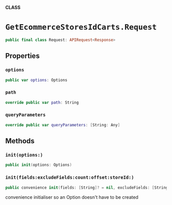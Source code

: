 **CLASS**

# `GetEcommerceStoresIdCarts.Request`

```swift
public final class Request: APIRequest<Response>
```

## Properties
### `options`

```swift
public var options: Options
```

### `path`

```swift
override public var path: String
```

### `queryParameters`

```swift
override public var queryParameters: [String: Any]
```

## Methods
### `init(options:)`

```swift
public init(options: Options)
```

### `init(fields:excludeFields:count:offset:storeId:)`

```swift
public convenience init(fields: [String]? = nil, excludeFields: [String]? = nil, count: Int? = nil, offset: Int? = nil, storeId: String)
```

convenience initialiser so an Option doesn't have to be created
